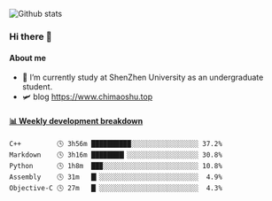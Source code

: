 ![Github stats](https://github-readme-stats.vercel.app/api?username=chimaoshu&show_icons=true&theme=cobalt)

### Hi there 👋

#### About me

- 🏫 I’m currently study at ShenZhen University as an undergraduate student.
- 🛩️ blog  https://www.chimaoshu.top

<!-- waka-box start -->
#### <a href="https://gist.github.com/e235103f6d3ace58395a9ff863c34467" target="_blank">📊 Weekly development breakdown</a>
```text
C++         🕓 3h56m ██████████░░░░░░░░░░░░░░░░░ 37.2%
Markdown    🕓 3h16m ████████▎░░░░░░░░░░░░░░░░░░ 30.8%
Python      🕓 1h8m  ██▉░░░░░░░░░░░░░░░░░░░░░░░░ 10.8%
Assembly    🕓 31m   █▎░░░░░░░░░░░░░░░░░░░░░░░░░  4.9%
Objective-C 🕓 27m   █▏░░░░░░░░░░░░░░░░░░░░░░░░░  4.3%
```
<!-- Powered by https://github.com/YouEclipse/waka-box-go . -->
<!-- waka-box end -->
